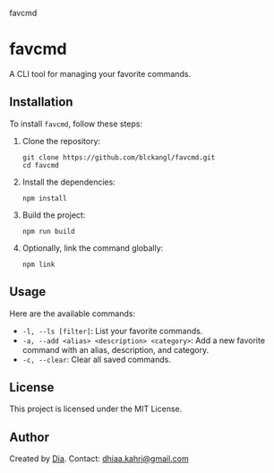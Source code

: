 favcmd

# favcmd

A CLI tool for managing your favorite commands.

## Installation

To install `favcmd`, follow these steps:

1.  Clone the repository:

        git clone https://github.com/blckangl/favcmd.git
        cd favcmd

2.  Install the dependencies:

        npm install

3.  Build the project:

        npm run build

4.  Optionally, link the command globally:

        npm link

## Usage

Here are the available commands:

- `-l, --ls [filter]`: List your favorite commands.
- `-a, --add <alias> <description> <category>`: Add a new favorite command with an alias, description, and category.
- `-c, --clear`: Clear all saved commands.

## License

This project is licensed under the MIT License.

## Author

Created by [Dia](https://github.com/blckangl). Contact: [dhiaa.kahri@gmail.com](mailto:dhiaa.kahri@gmail.com)
